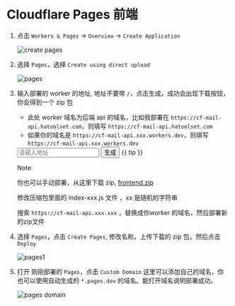 # Cloudflare Pages 前端

<script setup>
import { ref } from 'vue'
import JSZip from 'jszip';

const domain = ref("")
const downloadUrl = ref("")
const tip = ref("下载")

const generate = async () => {
    try {
        const response = await fetch("/ui_install/frontend.zip");
        const arrayBuffer = await response.arrayBuffer();
        var zip = new JSZip();
        await zip.loadAsync(arrayBuffer);
        let target_content = ""
        let target_path = ""
        const directory = zip.folder("assets");
        if (directory) {
            for (const [relativePath, zipEntry] of Object.entries(directory.files)) {
                console.log(relativePath);
                if (relativePath.startsWith("assets/index-") && relativePath.endsWith(".js")){
                    let content = await zipEntry.async("string");
                    content = content.replace("https://cf-mail-api.xxx.xxx", domain.value);
                    target_path = relativePath;
                    zip.file(relativePath, content);
                    break;
                }
            }
        }
        if (!target_path) {
            tip.value = "生成失败";
            downloadUrl.value = '';
        }
        const blob = await zip.generateAsync({ type: "blob" });
        const url = window.URL.createObjectURL(blob);
        downloadUrl.value = url;
    } catch (error) {
        console.error("Error: ", error);
    }
}
</script>

1. 点击 `Workers & Pages` -> `Overview` -> `Create Application`

    ![create pages](/ui_install/worker_home.png)

2. 选择 `Pages`，选择 `Create using direct upload`

    ![pages](/ui_install/pages.png)

3. 输入部署的 worker 的地址, 地址不要带 `/`，点击生成，成功会出现下载按钮，你会得到一个 zip 包
    - 此处 worker 域名为后端 api 的域名，比如我部署在 `https://cf-mail-api.hatoolset.com`，则填写 `https://cf-mail-api.hatoolset.com`
    - 如果你的域名是 `https://cf-mail-api.xxx.workers.dev`，则填写 `https://cf-mail-api.xxx.workers.dev`

    <div :class="$style.container">
        <input :class="$style.input" type="text" v-model="domain" placeholder="请输入地址"></input>
        <button :class="$style.button" @click="generate">生成</button>
        <a v-if="downloadUrl" :href="downloadUrl" download="frontend.zip">{{ tip }}</a>
    </div>

    > [!NOTE]
    > 你也可以手动部署，从这里下载 zip, [frontend.zip](https://github.com/dreamhunter2333/cloudflare_temp_email/releases/latest/download/frontend.zip)
    >
    > 修改压缩包里面的 index-xxx.js 文件 ，xx 是随机的字符串
    >
    > 搜索 `https://cf-mail-api.xxx.xxx` ，替换成你worker 的域名，然后部署新的zip文件

4. 选择 `Pages`，点击 `Create Pages`, 修改名称，上传下载的 zip 包，然后点击 `Deploy`

    ![pages1](/ui_install/pages-1.png)

5. 打开 刚刚部署的 `Pages`，点击 `Custom Domain`  这里可以添加自己的域名，你也可以使用自动生成的 `*.pages.dev` 的域名。能打开域名说明部署成功。

    ![pages domain](/ui_install/pages-domain.png)

<style module>
.container {
    display: flex;
    justify-content: center;
    align-items: center;
    height: 100%;
}
.input {
    border: 2px solid deepskyblue;
    margin-right: 10px;
    width: 75%;
    border-radius: 5px;
}

.button {
    background-color: deepskyblue;
    padding: 5px 10px;
    border-radius: 5px;
    margin-right: 10px;
}

.button:hover {
    background-color: green;
}
</style>
